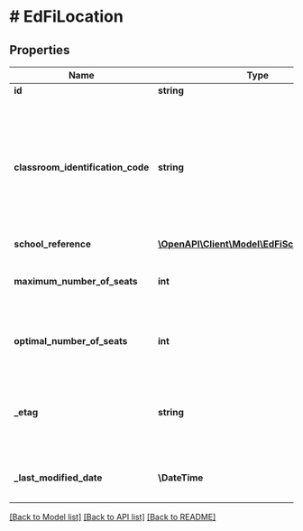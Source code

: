 # # EdFiLocation

## Properties

Name | Type | Description | Notes
------------ | ------------- | ------------- | -------------
**id** | **string** |  | [optional]
**classroom_identification_code** | **string** | A unique number or alphanumeric code assigned to a room by a school, school system, state, or other agency or entity. |
**school_reference** | [**\OpenAPI\Client\Model\EdFiSchoolReference**](EdFiSchoolReference.md) |  |
**maximum_number_of_seats** | **int** | The most number of seats the class can maintain. | [optional]
**optimal_number_of_seats** | **int** | The number of seats that is most favorable to the class. | [optional]
**_etag** | **string** | A unique system-generated value that identifies the version of the resource. | [optional]
**_last_modified_date** | **\DateTime** | The date and time the resource was last modified. | [optional]

[[Back to Model list]](../../README.md#models) [[Back to API list]](../../README.md#endpoints) [[Back to README]](../../README.md)
